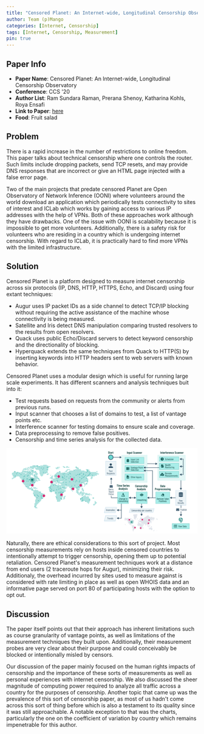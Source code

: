 ```yaml
---
title: "Censored Planet: An Internet-wide, Longitudinal Censorship Observatory"
author: Team (p)Mango
categories: [Internet, Censorship]
tags: [Internet, Censorship, Measurement]
pin: true
---
```


## Paper Info
- **Paper Name**: Censored Planet: An Internet-wide, Longitudinal Censorship Observatory
- **Conference**: CCS '20
- **Author List**: Ram Sundara Raman, Prerana Shenoy, Katharina Kohls, Roya Ensafi
- **Link to Paper**: [here](https://dl.acm.org/doi/pdf/10.1145/3372297.3417883)
- **Food**: Fruit salad

## Problem

There is a rapid increase in the number of restrictions to online freedom. This paper talks about technical censorship where one controls the router. Such limits include dropping packets, send TCP resets, and may provide DNS responses that are incorrect or give an HTML page injected with a false error page.

Two of the main projects that predate censored Planet are Open Observatory of Network Inference (OONI) where volunteers around the world download an application which periodically tests connectivity to sites of interest and ICLab which works by gaining access to various IP addresses with the help of VPNs. Both of these approaches work although they have drawbacks. One of the issue with OONI is scalability because it is impossible to get more volunteers. Additionally, there is a safety risk for volunteers who are residing in a country which is undergoing internet censorship. With regard to ICLab, it is practically hard to find more VPNs with the limited infrastructure.


## Solution

Censored Planet is a platform designed to measure internet censorship across six protocols (IP, DNS, HTTP, HTTPS, Echo, and Discard) using four extant techniques:
 - Augur uses IP packet IDs as a side channel to detect TCP/IP blocking without requiring the active assistance of the machine whose connectivity is being measured.
 - Satellite and Iris detect DNS manipulation comparing trusted resolvers to the results from open resolvers.
 - Quack uses public Echo/Discard servers to detect keyword censorship and the directionality of blocking.
 - Hyperquack extends the same techniques from Quack to HTTP(S) by inserting keywords into HTTP headers sent to web servers with known behavior.

Censored Planet uses a modular design which is useful for running large scale experiments. It has different scanners and analysis techniques buit into it:
 - Test requests based on requests from the community or alerts from previous runs.
 - Input scanner that chooses a list of domains to test, a list of vantage points etc.
 - Interference scanner for testing domains to ensure scale and coverage.
 - Data preprocessing to remove false positives.
 - Censorship and time series analysis for the collected data.

![](/assets/img/2021-04-07-censored-planet/design.png)

Naturally, there are ethical considerations to this sort of project.
Most censorship measurements rely on hosts inside censored countries to intentionally attempt to trigger censorship, opening them up to potential retaliation.
Censored Planet's measurement techniques work at a distance from end users (2 traceroute hops for Augur), minimizing their risk.
Additionaly, the overhead incurred by sites used to measure against is considered with rate limiting in place as well as open WHOIS data and an informative page served on port 80 of participating hosts with the option to opt out.


## Discussion

The paper itself points out that their approach has inherent limitations such as course granularity of vantage points, as well as limitations of the measurement techniques they built upon.
Additionally, their measurement probes are very clear about their purpose and could conceivably be blocked or intentionally misled by censors.

Our discussion of the paper mainly focused on the human rights impacts of censorship and the importance of these sorts of measurements as well as personal experiences with internet censorship.
We also discussed the sheer magnitude of computing power required to analyze all traffic across a country for the purposes of censorship.
Another topic that came up was the prevalence of this sort of censorship paper, as most of us hadn't come across this sort of thing before which is also a testament to its quality since it was still approachable.
A notable exception to that was the charts, particularly the one on the coefficient of variation by country which remains impenetrable for this author.
